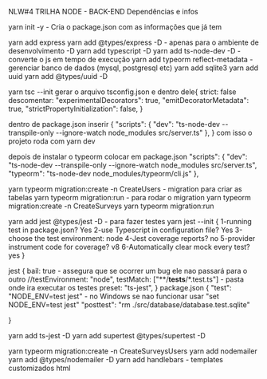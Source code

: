 NLW#4 TRILHA NODE - BACK-END
Dependências e infos

yarn init -y - Cria o package.json com as informações que já tem

yarn add express
yarn add @types/express -D - apenas para o ambiente de desenvolvimento -D
yarn add typescript -D
yarn add ts-node-dev -D - converte o js em tempo de execução
yarn add typeorm reflect-metadata - gerenciar banco de dados (mysql, postgresql etc)
yarn add sqlite3
yarn add uuid
yarn add @types/uuid -D

yarn tsc --init
gerar o arquivo tsconfig.json e dentro dele{
strict: false
descomentar:
"experimentalDecorators": true,
"emitDecoratorMetadata": true,
"strictPropertyInitialization": false,
}

dentro de package.json inserir {
"scripts": {
"dev": "ts-node-dev --transpile-only --ignore-watch node_modules src/server.ts"
},
} com isso o projeto roda com yarn dev

depois de instalar o typeorm colocar em package.json
"scripts": {
"dev": "ts-node-dev --transpile-only --ignore-watch node_modules src/server.ts",
"typeorm": "ts-node-dev node_modules/typeorm/cli.js"
},

yarn typeorm migration:create -n CreateUsers - migration para criar as tabelas
yarn typeorm migration:run - para rodar o migration
yarn typeorm migration:create -n CreateSurveys
yarn typeorm migration:run

yarn add jest @types/jest -D - para fazer testes
yarn jest --init {
1-running test in package.json? Yes
2-use Typescript in configuration file? Yes
3-choose the test environment: node
4-Jest coverage reports? no
5-provider instrument code for coverage? v8
6-Automatically clear mock every test? yes
}

jest {
bail: true - assegura que se ocorrer um bug ele nao passará para o outro
//testEnvironment: "node",
testMatch: ["**/__tests__/*.test.ts"] - pasta onde ira executar os testes
preset: "ts-jest",
} package.json {
"test": "NODE_ENV=test jest" - no Windows se nao funcionar usar "set NODE_ENV=test jest"
"posttest": "rm ./src/database/database.test.sqlite"

}

yarn add ts-jest -D
yarn add supertest @types/supertest -D

yarn typeorm migration:create -n CreateSurveysUsers
yarn add nodemailer
yarn add @types/nodemailer -D
yarn add handlebars - templates customizados html
